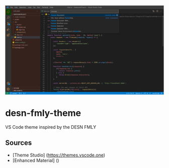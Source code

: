 ![Screenshot of Design Family Theme](https://raw.githubusercontent.com/KCaesar3/desn-fmly-theme/main/autumnVibes-commandPalette.jpeg)

# desn-fmly-theme
VS Code theme inspired by the DESN FMLY


## Sources
* [Theme Studio] (https://themes.vscode.one)
* [Enhanced Material] ()
